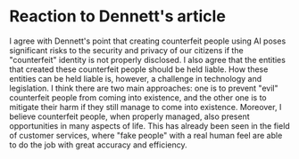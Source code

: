 # Reaction to Dennett's article
I agree with Dennett's point that creating counterfeit people using AI poses significant risks to the security and privacy of our citizens if the "counterfeit" identity is not properly disclosed. I also agree that the entities that created these counterfeit people should be held liable. How these entities can be held liable is, however, a challenge in technology and legislation. I think there are two main approaches: one is to prevent "evil" counterfeit people from coming into existence, and the other one is to mitigate their harm if they still manage to come into existence. Moreover, I believe counterfeit people, when properly managed, also present opportunities in many aspects of life. This has already been seen in the field of customer services, where "fake people" with a real human feel are able to do the job with great accuracy and efficiency. 
